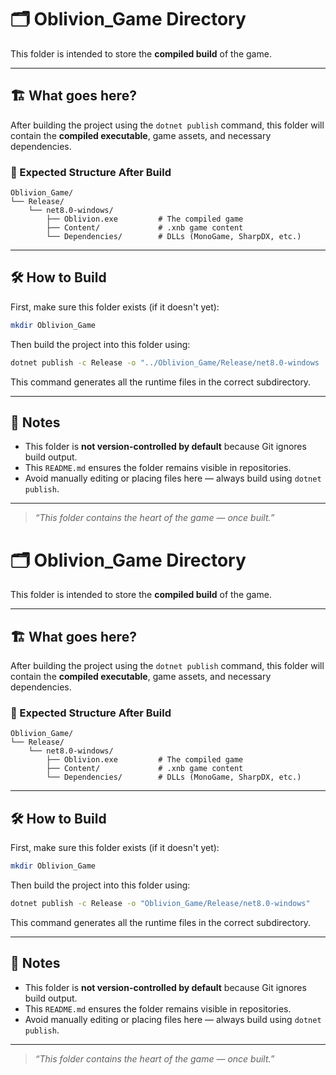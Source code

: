 # 🗂️ Oblivion_Game Directory

This folder is intended to store the **compiled build** of the game.

---

## 🏗️ What goes here?

After building the project using the `dotnet publish` command, this folder will contain the **compiled executable**, game assets, and necessary dependencies.

### 📁 Expected Structure After Build

```
Oblivion_Game/
└── Release/
    └── net8.0-windows/
        ├── Oblivion.exe         # The compiled game
        ├── Content/             # .xnb game content
        └── Dependencies/        # DLLs (MonoGame, SharpDX, etc.)
```

---

## 🛠️ How to Build

First, make sure this folder exists (if it doesn't yet):

```bash
mkdir Oblivion_Game
```

Then build the project into this folder using:

```bash
dotnet publish -c Release -o "../Oblivion_Game/Release/net8.0-windows
```

This command generates all the runtime files in the correct subdirectory.

---

## 📌 Notes

- This folder is **not version-controlled by default** because Git ignores build output.
- This `README.md` ensures the folder remains visible in repositories.
- Avoid manually editing or placing files here — always build using `dotnet publish`.

---

> _“This folder contains the heart of the game — once built.”_
# 🗂️ Oblivion_Game Directory

This folder is intended to store the **compiled build** of the game.

---

## 🏗️ What goes here?

After building the project using the `dotnet publish` command, this folder will contain the **compiled executable**, game assets, and necessary dependencies.

### 📁 Expected Structure After Build

```
Oblivion_Game/
└── Release/
    └── net8.0-windows/
        ├── Oblivion.exe         # The compiled game
        ├── Content/             # .xnb game content
        └── Dependencies/        # DLLs (MonoGame, SharpDX, etc.)
```

---

## 🛠️ How to Build

First, make sure this folder exists (if it doesn't yet):

```bash
mkdir Oblivion_Game
```

Then build the project into this folder using:

```bash
dotnet publish -c Release -o "Oblivion_Game/Release/net8.0-windows"
```

This command generates all the runtime files in the correct subdirectory.

---

## 📌 Notes

- This folder is **not version-controlled by default** because Git ignores build output.
- This `README.md` ensures the folder remains visible in repositories.
- Avoid manually editing or placing files here — always build using `dotnet publish`.

---

> _“This folder contains the heart of the game — once built.”_
